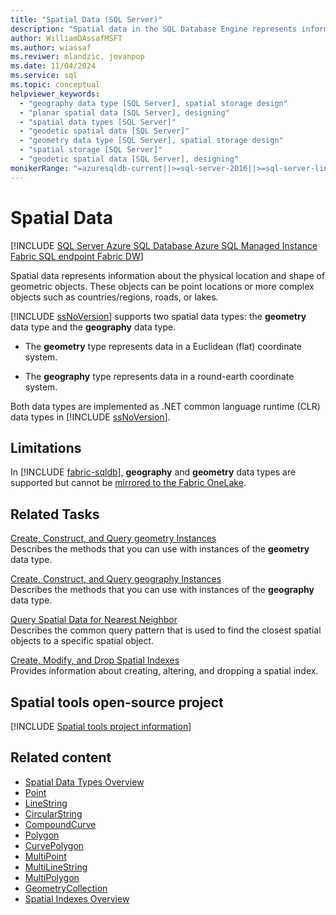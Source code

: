 ```yaml
---
title: "Spatial Data (SQL Server)"
description: "Spatial data in the SQL Database Engine represents information about the physical location and shape of geometric objects."
author: WilliamDAssafMSFT
ms.author: wiassaf
ms.reviwer: mlandzic, jovanpop
ms.date: 11/04/2024
ms.service: sql
ms.topic: conceptual
helpviewer_keywords:
  - "geography data type [SQL Server], spatial storage design"
  - "planar spatial data [SQL Server], designing"
  - "spatial data types [SQL Server]"
  - "geodetic spatial data [SQL Server]"
  - "geometry data type [SQL Server], spatial storage design"
  - "spatial storage [SQL Server]"
  - "geodetic spatial data [SQL Server], designing"
monikerRange: "=azuresqldb-current||>=sql-server-2016||>=sql-server-linux-2017||=azuresqldb-mi-current||=fabric"
---
```

# Spatial Data
[!INCLUDE [SQL Server Azure SQL Database Azure SQL Managed Instance Fabric SQL endpoint Fabric DW](../../includes/applies-to-version/sql-asdb-asdbmi-fabricse-fabricdw-fabricsqldb.md)]

  Spatial data represents information about the physical location and shape of geometric objects. These objects can be point locations or more complex objects such as countries/regions, roads, or lakes.  
  
 [!INCLUDE [ssNoVersion](../../includes/ssnoversion-md.md)] supports two spatial data types: the **geometry** data type and the **geography** data type.  
  
-   The **geometry** type represents data in a Euclidean (flat) coordinate system.  
  
-   The **geography** type represents data in a round-earth coordinate system.  
  
 Both data types are implemented as .NET common language runtime (CLR) data types in [!INCLUDE [ssNoVersion](../../includes/ssnoversion-md.md)].  
  
## Limitations

In [!INCLUDE [fabric-sqldb](../../includes/fabric-sqldb.md)], **geography** and **geometry** data types are supported but cannot be [mirrored to the Fabric OneLake](/fabric/database/sql/mirroring-overview).

<a id="reltasks"></a>

## Related Tasks
 [Create, Construct, and Query geometry Instances](create-construct-and-query-geometry-instances.md)  
 Describes the methods that you can use with instances of the **geometry** data type.  
  
 [Create, Construct, and Query geography Instances](create-construct-and-query-geography-instances.md)  
 Describes the methods that you can use with instances of the **geography** data type.  
  
 [Query Spatial Data for Nearest Neighbor](query-spatial-data-for-nearest-neighbor.md)  
 Describes the common query pattern that is used to find the closest spatial objects to a specific spatial object.  
  
 [Create, Modify, and Drop Spatial Indexes](create-modify-and-drop-spatial-indexes.md)  
 Provides information about creating, altering, and dropping a spatial index.  

## Spatial tools open-source project

[!INCLUDE [Spatial tools project information](../../includes/spatial-tools.md)]

## Related content

- [Spatial Data Types Overview](spatial-data-types-overview.md)
- [Point](point.md)
- [LineString](linestring.md)
- [CircularString](circularstring.md)
- [CompoundCurve](compoundcurve.md)
- [Polygon](polygon.md)
- [CurvePolygon](curvepolygon.md)
- [MultiPoint](multipoint.md)
- [MultiLineString](multilinestring.md)
- [MultiPolygon](multipolygon.md)
- [GeometryCollection](geometrycollection.md)
- [Spatial Indexes Overview](spatial-indexes-overview.md)

